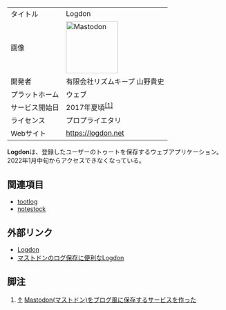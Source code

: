 <div>

|                |                                                                                                                                                                                                                                                                                                        |
|----------------|--------------------------------------------------------------------------------------------------------------------------------------------------------------------------------------------------------------------------------------------------------------------------------------------------------|
| タイトル       | Logdon                                                                                                                                                                                                                                                                                                 |
| 画像           | [<img src="/images/thumb/0/00/Mastodon_logo.png/120px-Mastodon_logo.png" srcset="/images/thumb/0/00/Mastodon_logo.png/180px-Mastodon_logo.png 1.5x, /images/0/00/Mastodon_logo.png 2x" width="120" height="120" alt="Mastodon" />](/%E3%83%95%E3%82%A1%E3%82%A4%E3%83%AB:Mastodon_logo.png "Mastodon") |
| 開発者         | 有限会社リズムキープ 山野貴史                                                                                                                                                                                                                                                                          |
| プラットホーム | ウェブ                                                                                                                                                                                                                                                                                                 |
| サービス開始日 | 2017年夏頃<sup>[\[1\]](#cite_note-1)</sup>                                                                                                                                                                                                                                                             |
| ライセンス     | プロプライエタリ                                                                                                                                                                                                                                                                                       |
| Webサイト      | <a href="https://logdon.net" rel="nofollow">https://logdon.net</a>                                                                                                                                                                                                                                     |

  
**Logdon**は、登録したユーザーのトゥートを保存するウェブアプリケーション。 2022年1月中旬からアクセスできなくなっている。

## 関連項目

-   [tootlog](/Tootlog "Tootlog")
-   [notestock](/Notestock "Notestock")

## 外部リンク

-   <a href="https://logdon.net" rel="nofollow">Logdon</a>
-   <a href="http://www.itmedia.co.jp/news/articles/1801/30/news137.html" rel="nofollow">マストドンのログ保存に便利なLogdon</a>

## 脚注

<div>

1.  [↑](#cite_ref-1) <a href="http://easyramble.com/mastodon-blog-logdon.html" rel="nofollow">Mastodon(マストドン)をブログ風に保存するサービスを作った</a>

</div>

</div>
